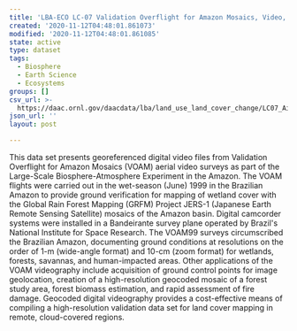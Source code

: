 ```yaml
---
title: 'LBA-ECO LC-07 Validation Overflight for Amazon Mosaics, Video, 1999'
created: '2020-11-12T04:48:01.861073'
modified: '2020-11-12T04:48:01.861085'
state: active
type: dataset
tags:
  - Biosphere
  - Earth Science
  - Ecosystems
groups: []
csv_url: >-
  https://daac.ornl.gov/daacdata/lba/land_use_land_cover_change/LC07_Airborne_Videography/comp/LC07_videos_georef_metadata_v3.csv
json_url: ''
layout: post

---
```

This data set presents georeferenced digital video files from Validation Overflight for Amazon Mosaics (VOAM) aerial video surveys as part of the Large-Scale Biosphere-Atmosphere Experiment in the Amazon. The VOAM flights were carried out in the wet-season (June) 1999 in the Brazilian Amazon to provide ground verification for mapping of wetland cover with the Global Rain Forest Mapping (GRFM) Project JERS-1 (Japanese Earth Remote Sensing Satellite) mosaics of the Amazon basin. Digital camcorder systems were installed in a Bandeirante survey plane operated by Brazil's National Institute for Space Research. The VOAM99 surveys circumscribed the Brazilian Amazon, documenting ground conditions at resolutions on the order of 1-m (wide-angle format) and 10-cm (zoom format) for wetlands, forests, savannas, and human-impacted areas. Other applications of the VOAM videography include acquisition of ground control points for image geolocation, creation of a high-resolution geocoded mosaic of a forest study area, forest biomass estimation, and rapid assessment of fire damage. Geocoded digital videography provides a cost-effective means of compiling a high-resolution validation data set for land cover mapping in remote, cloud-covered regions.
